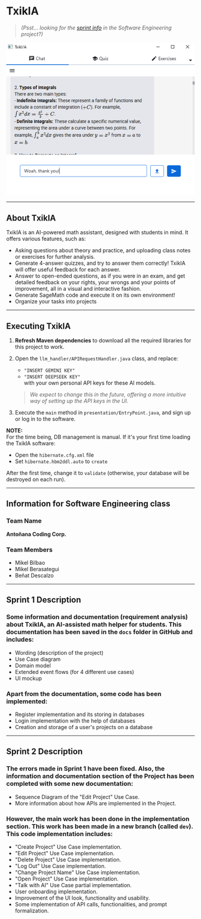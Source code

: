 # TxikIA

> *(Psst... looking for the [sprint info](#information-for-software-engineering-class) in the Software Engineering project?)*

![TxikIA Chat Window](images/txikia_chat_window.png)

---

## About TxikIA

TxikIA is an AI-powered math assistant, designed with students in mind. It offers various features, such as:

- Asking questions about theory and practice, and uploading class notes or exercises for further analysis.
- Generate 4-answer quizzes, and try to answer them correctly! TxikIA will offer useful feedback for each answer.
- Answer to open-ended questions, as if you were in an exam, and get detailed feedback on your rights, your wrongs and your points of improvement, all in a visual and interactive fashion.
- Generate SageMath code and execute it on its own environment!
- Organize your tasks into projects

---

## Executing TxikIA

1. **Refresh Maven dependencies** to download all the required libraries for this project to work.
2. Open the `llm_handler/APIRequestHandler.java` class, and replace:
    - `"INSERT GEMINI KEY"`
    - `"INSERT DEEPSEEK KEY"`  
      with your own personal API keys for these AI models.
   > *We expect to change this in the future, offering a more intuitive way of setting up the API keys in the UI.*

3. Execute the `main` method in `presentation/EntryPoint.java`, and sign up or log in to the software.

**NOTE:**  
For the time being, DB management is manual. If it's your first time loading the TxikIA software:
- Open the `hibernate.cfg.xml` file
- Set `hibernate.hbm2ddl.auto` to `create`

After the first time, change it to `validate` (otherwise, your database will be destroyed on each run).

---

## Information for Software Engineering class

### Team Name

**Antoñana Coding Corp.**

### Team Members

- Mikel Bilbao
- Mikel Berasategui
- Beñat Descalzo

---

## Sprint 1 Description

### Some information and documentation (requirement analysis) about TxikIA, an AI-assisted math helper for students. This documentation has been saved in the `docs` folder in GitHub and includes:

- Wording (description of the project)
- Use Case diagram
- Domain model
- Extended event flows (for 4 different use cases)
- UI mockup

### Apart from the documentation, some code has been implemented:

- Register implementation and its storing in databases
- Login implementation with the help of databases
- Creation and storage of a user's projects on a database

---

## Sprint 2 Description

### The errors made in Sprint 1 have been fixed. Also, the information and documentation section of the Project has been completed with some new documentation:

- Sequence Diagram of the "Edit Project" Use Case.
- More information about how APIs are implemented in the Project.

### However, the main work has been done in the implementation section. This work has been made in a new branch (called `dev`). This code implementation includes:

- "Create Project" Use Case implementation.
- "Edit Project" Use Case implementation.
- "Delete Project" Use Case implementation.
- "Log Out" Use Case implementation.
- "Change Project Name" Use Case implementation.
- "Open Project" Use Case implementation.
- "Talk with AI" Use Case partial implementation.
- User onboarding implementation.
- Improvement of the UI look, functionality and usability.
- Some implementation of API calls, functionalities, and prompt formalization.
